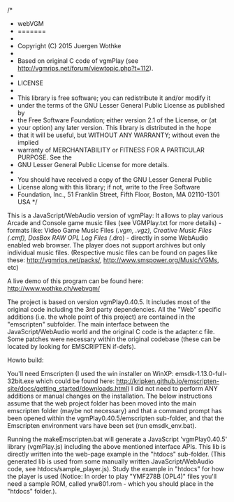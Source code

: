 /*
* webVGM
* =======
*
* 	Copyright (C) 2015 Juergen Wothke
*
* Based on original C code of vgmPlay (see http://vgmrips.net/forum/viewtopic.php?t=112).
*
* LICENSE
*
* This library is free software; you can redistribute it and/or modify it
* under the terms of the GNU Lesser General Public License as published by
* the Free Software Foundation; either version 2.1 of the License, or (at
* your option) any later version. This library is distributed in the hope
* that it will be useful, but WITHOUT ANY WARRANTY; without even the implied
* warranty of MERCHANTABILITY or FITNESS FOR A PARTICULAR PURPOSE. See the
* GNU Lesser General Public License for more details.
*
* You should have received a copy of the GNU Lesser General Public
* License along with this library; if not, write to the Free Software
* Foundation, Inc., 51 Franklin Street, Fifth Floor, Boston, MA  02110-1301 USA
*/

This is a JavaScript/WebAudio version of vgmPlay: It allows to play various Arcade and Console game music files (see VGMPlay.txt for more details)  - formats like: Video Game Music Files (*.vgm, *.vgz), Creative Music Files (*.cmf), DosBox RAW OPL Log Files (*.dro) - directly in some WebAudio enabled web browser. The player does not support archives but only individual music files. (Respective music files can be found on pages like these: http://vgmrips.net/packs/, http://www.smspower.org/Music/VGMs, etc)

A live demo of this program can be found here: http://www.wothke.ch/webvgm/

The project is based on version vgmPlay0.40.5. It includes most of the original code including the 3rd party dependencies. All the "Web" specific additions (i.e. the whole point of this project) are contained in the "emscripten" subfolder. The main interface between the JavaScript/WebAudio world and the original C code is the adapter.c file. Some patches were necessary within the original codebase (these can be located by looking for EMSCRIPTEN if-defs).



Howto build:

You'll need Emscripten (I used the win installer on WinXP: emsdk-1.13.0-full-32bit.exe which could be found here: 
http://kripken.github.io/emscripten-site/docs/getting_started/downloads.html) I did not need to perform 
ANY additions or manual changes on the installation. The below instructions assume that the web project 
folder has been moved into the main emscripten folder (maybe not necessary) and that a command prompt has been 
opened within the vgmPlay0.40.5/emscripten sub-folder, and that the Emscripten environment vars have been set (run emsdk_env.bat).

Running the makeEmscripten.bat will generate a JavaScript 'vgmPlay0.40.5' library (vgmPlay.js) including the above mentioned 
interface APIs. This lib is directly written into the web-page example in the "htdocs" sub-folder. (This generated lib is 
used from some manually written JavaScript/WebAudio code, see htdocs/sample_player.js). Study the example in "htdocs" 
for how the player is used (Notice: In order to play "YMF278B (OPL4)" files you'll need a sample ROM, called yrw801.rom - which 
you should place in the "htdocs" folder.).


